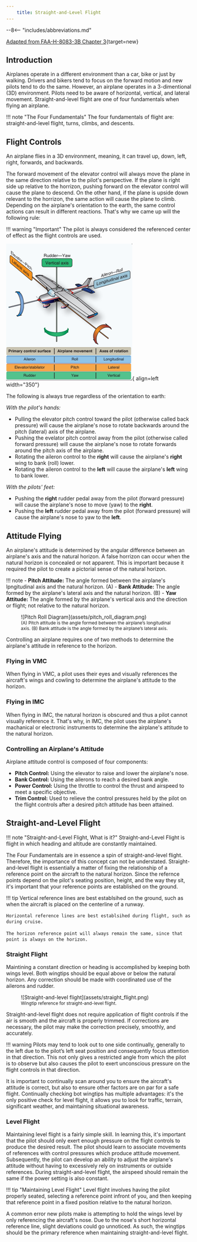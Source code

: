 ```yaml
---
    title: Straight-and-Level Flight
---
```


--8<-- "includes/abbreviations.md"

[Adapted from FAA-H-8083-3B Chapter 3](https://www.faa.gov/regulations_policies/handbooks_manuals/aviation/airplane_handbook/media/05_afh_ch3.pdf){target=new}

## Introduction

Airplanes operate in a different environment than a car, bike or just by walking. Drivers and bikers tend to focus on the forward motion and new pilots tend to do the same. However, an airplane operates in a 3-dimentional (3D) environment. Pilots need to be aware of horizontal, vertical, and lateral movement. Straight-and-level flight are one of four fundamentals when flying an airplane.

!!! note "The Four Fundamentals"
    The four fundamentals of flight are: straight-and-level flight, turns, climbs, and descents.
    
## Flight Controls

An airplane flies in a 3D environment, meaning, it can travel up, down, left, right, forwards, and backwards.

The forward movement of the elevator control will always move the plane in the same direction relative to the pilot's perspective. If the plane is right side up relative to the horrizon, pushing forward on the elevator control will cause the plane to descend. On the other hand, if the plane is upside down relevant to the horrizon, the same action will cause the plane to climb. Depending on the airplane's orientation to the earth, the same control actions can result in different reactions. That's why we came up will the following rule:

!!! warning "Important"
    The pilot is always considered the referenced center of effect as the flight controls are used.

![Flight Control Sufaces](assets/flight_control_sufaces.png){ align=left width="350"}

The following is always true regardless of the orientation to earth:

*With the pilot's hands:*

- Pulling the elevator pitch control toward the pilot (otherwise called back pressure) will cause the airplane's nose to rotate backwards around the pitch (lateral) axis of the airplane.
- Pushing the evelator pitch control away from the pilot (otherwise called forward pressure) will cause the airplane's nose to rotate forwards around the pitch axis of the airplane.
- Rotating the aileron control to the **right** will cause the airplane's **right** wing to bank (roll) lower.
- Rotating the aileron control to the **left** will cause the airplane's **left** wing to bank lower.

*With the pilots' feet:*

- Pushing the **right** rudder pedal away from the pilot (forward pressure) will cause the airplane's nose to move (yaw) to the **right**.
- Pushing the **left** rudder pedal away from the pilot (forward pressure) will cause the airplane's nose to yaw to the **left**.

## Attitude Flying

An airplane's attitude is determined by the angular difference between an airplane's axis and the natural horizon. A false horrizon can occur when the natural horizon is concealed or not apparent. This is important because it required the pilot to create a pictorial sense of the natural horizon.

!!! note
    - **Pitch Attitude:** The angle formed between the airplane's lpngitudinal axis and the natural horizon. (A)
    - **Bank Attitude:** The angle formed by the airplane's lateral axis and the natural horizon. (B)
    - **Yaw Attitude:** The angle formed by the airplane's vertical axis and the direction or flight; not relative to the natural horizon.

<figure markdown> 
  ![Pitch Roll Diagram](assets/pitch_roll_diagram.png)
  <figcaption style="font-size: 12px;">(A) Pitch attitude is the angle formed between the airplane’s longitudinal axis. (B) Bank attitude is the angle formed by the airplane’s lateral axis.</figcaption>
</figure>

Controlling an airplane requires one of two methods to determine the airplane's attitude in reference to the horizon.

### Flying in VMC

When flying in VMC, a pilot uses their eyes and visually references the aircraft's wings and cowling to determine the airplane's attitude to the horizon.

### Flying in IMC

When flying in IMC, the natural horizon is obscured and thus a pilot cannot visually reference it. That's why, in IMC, the pilot uses the airplane's machanical or electronic instruments to determine the airplane's attitude to the natural horizon.

### Controlling an Airplane's Attitude

Airplane attitude control is composed of four components:

- **Pitch Control:** Using the elevator to raise and lower the airplane's nose.
- **Bank Control:** Using the ailerons to reach a desired bank angle.
- **Power Control:** Using the throttle to control the thrust and airspeed to meet a specific objective.
- **Trim Control:** Used to relieve the control pressures held by the pilot on the flight controls after a desired pitch attitude has been attained.

## Straight-and-Level Flight

!!! note "Straight-and-Level Flight, What is it?"
    Straight-and-Level Flight is flight in which heading and altitude are constantly maintained.

The Four Fundamentals are in essence a spin of straight-and-level flight. Therefore, the importance of this concept can not be understated. Straight-and-level flight is essentially a matter of fixing the relationship of a reference point on the aircraft to the natural horizon. Since the refernce points depend on the pilot's seating position, height, and the way they sit, it's important that your reference points are established on the ground.

!!! tip
    Vertical reference lines are best establsihed on the ground, such as when the aircraft is placed on the centerline of a runway.

    Horizontal reference lines are best establsihed during flight, such as during cruise.

    The horizon reference point will always remain the same, since that point is always on the horizon.

### Straight Flight

Maintining a constant direction or heading is accomplished by keeping both wings level. Both wingtips should be equal above or below the natural horizon. Any correction should be made with coordinated use of the ailerons and rudder.

<figure markdown> 
  ![Straight-and-level flight](assets/straight_flight.png)
  <figcaption style="font-size: 12px;">Wingtip reference for straight-and-level flight.</figcaption>
</figure>

Straight-and-level flight does not require application of flight controls if the air is smooth and the aircraft is properly trimmed. If corrections are necessary, the pilot may make the correction precisely, smoothly, and accurately.


!!! warning
    Pilots may tend to look out to one side continually, generally to the left due to the pilot’s left seat position and consequently focus attention in that direction. This not only gives a restricted angle from which the pilot is to observe but also causes the pilot to exert unconscious pressure on the flight controls in that direction.

It is important to continually scan around you to ensure the aircraft's attitude is correct, but also to ensure other factors are on par for a safe flight. Continually checking bot wingtips has multiple advantages: it's the only positive check for level flight, it allows you to look for traffic, terrain, significant weather, and maintaining situational awareness.

### Level Flight

Maintaining level flight is a fairly simple skill. In learning this, it's important that the pilot should only exert enough pressure on the flight controls to produce the desired result. The pilot should learn to associate movements of references with control pressures which produce attitude movement. Subsequently, the pilot can develop an ability to adjust the airplane's attitude without having to excessively rely on instruments or outside references. During straight-and-level flight, the airspeed should remain the same if the power setting is also constant. 

!!! tip "Maintaining Level Flight"
    Level flight involves having the pilot properly seated, selecting a reference point infront of you, and then keeping that reference point in a fixed position relative to the natural horizon.

A common error new pilots make is attempting to hold the wings level by only referencing the aircraft's nose. Due to the nose's short horizontal reference line, slight deviations could go unnoticed. As such, the wingtips should be the primary reference when maintaining straight-and-level flight.